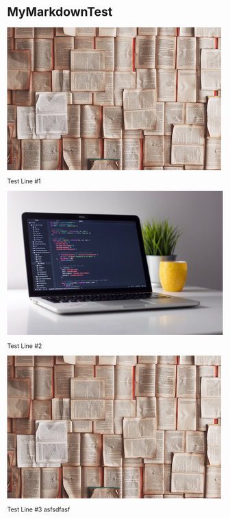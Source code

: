 # MyMarkdownTest

![img](test1.png)

Test Line #1

![img](test.jpg)

Test Line #2

![Test Folder](assets/test1.png)


Test Line #3
asfsdfasf

<!--stackedit_data:
eyJoaXN0b3J5IjpbLTE0Nzk1MDIyNzksLTIzMDUyNzA0MSwxOD
k1MzYyNDMsNzg0NDU1MzE4LDc4NDQ1NTMxOCwxNjQ5OTU3MzAw
LC0xNTQxNzIxMzAwLC0xMDU5MjM0MzA2LDUzODM3NDAyMiwxOD
Q5MDY2NTkwXX0=
-->